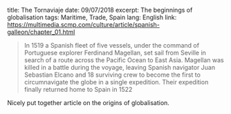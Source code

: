 title: The Tornaviaje
date: 09/07/2018
excerpt: The beginnings of globalisation
tags: Maritime, Trade, Spain
lang: English
link: https://multimedia.scmp.com/culture/article/spanish-galleon/chapter_01.html


> In 1519 a Spanish fleet of five vessels, under the command of Portuguese explorer Ferdinand Magellan, set sail from Seville in search of a route across the Pacific Ocean to East Asia. Magellan was killed in a battle during the voyage, leaving Spanish navigator Juan Sebastian Elcano and 18 surviving crew to become the first to circumnavigate the globe in a single expedition. Their expedition finally returned home to Spain in 1522
 
Nicely put together article on the origins of globalisation.